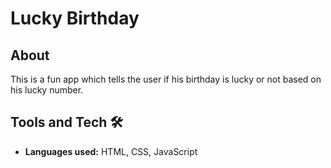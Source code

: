# Lucky Birthday

## About 

This is a fun app which tells the user if his birthday is lucky or not based on his lucky number.

## Tools and Tech 🛠

- **Languages used:** HTML, CSS, JavaScript
